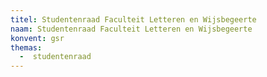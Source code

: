 ```yaml
---
titel: Studentenraad Faculteit Letteren en Wijsbegeerte
naam: Studentenraad Faculteit Letteren en Wijsbegeerte
konvent: gsr
themas:
  -  studentenraad
---
```

